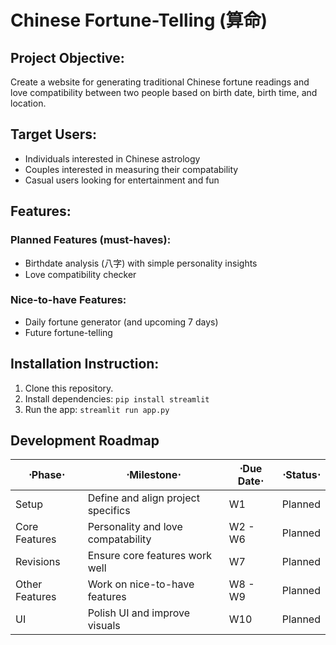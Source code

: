 
# Chinese Fortune-Telling (算命)

## Project Objective:  
Create a website for generating traditional Chinese fortune readings and love compatibility between two people based on birth date, birth time, and location.

## Target Users:  
- Individuals interested in Chinese astrology
- Couples interested in measuring their compatability
- Casual users looking for entertainment and fun

## Features:  
### Planned Features (must-haves):  
- Birthdate analysis (八字) with simple personality insights  
- Love compatibility checker  

### Nice-to-have Features:  
- Daily fortune generator (and upcoming 7 days)
- Future fortune-telling

## Installation Instruction:  
1. Clone this repository.  
2. Install dependencies: `pip install streamlit`  
3. Run the app: `streamlit run app.py`  

## Development Roadmap  

| ⋅Phase⋅       | ⋅Milestone⋅                       | ⋅Due Date⋅ | ⋅Status⋅ |  
|---------------|-----------------------------------|------------|----------|  
| Setup         | Define and align project specifics| W1         | Planned  |  
| Core Features | Personality and love compatability| W2 - W6    | Planned  |  
| Revisions     | Ensure core features work well    | W7         | Planned  |  
| Other Features| Work on nice-to-have features     | W8 - W9    | Planned  |  
| UI            | Polish UI and improve visuals     | W10        | Planned  |  
